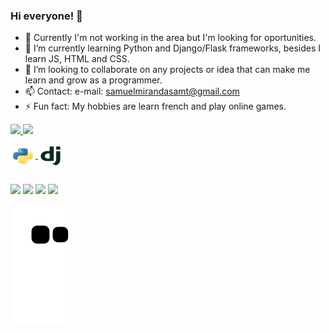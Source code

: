 ### Hi everyone! 👋

- 🔭 Currently I'm not working in the area but I'm looking for oportunities.
- 🌱 I’m currently learning Python and Django/Flask frameworks, besides I learn JS, HTML and CSS.
- 👯 I’m looking to collaborate on any projects or idea that can make me learn and grow as a programmer.
- 📫 Contact: e-mail: samuelmirandasamt@gmail.com
- ⚡ Fun fact: My hobbies are learn french and play online games.

<div>
  <a href="https://github.com/SamuelAMT">
  <img height="180em" src="https://github-readme-stats.vercel.app/api?username=SamuelAMT&show_icons=true&theme=tokyonight&include_all_commits=true&count_private=true"/>
  <img height="180em" src="https://github-readme-stats.vercel.app/api/top-langs/?username=SamuelAMT&layout=compact&langs_count=16&theme=tokyonight"/>
</div>
  
<div style="display: inline_block"><br>
  <img align="center" alt="Samuel-Python" height="30" width="40" src="https://raw.githubusercontent.com/devicons/devicon/master/icons/python/python-original.svg">
  <img align="center" alt="Samuel-Django" height="30" width="40" src="https://raw.githubusercontent.com/devicons/devicon/master/icons/django/django-plain.svg">
</div>
  
 ##
  
<div>
  <a href="https://www.instagram.com/samuelmirandamg" target="_blank"><img src="https://img.shields.io/badge/Instagram-E4405F?style=for-the-badge&logo=instagram&logoColor=white"></a>
  <a href="https://twitter.com/samthefirst" target="_blank"><img src="https://img.shields.io/badge/Twitter-1DA1F2?style=for-the-badge&logo=twitter&logoColor=white"></a>
  <a href="https://www.twitch.tv/samcria" target="_blank"><img src="https://img.shields.io/badge/Twitch-9146FF?style=for-the-badge&logo=twitch&logoColor=white"></a>
  <a href="https://www.linkedin.com/in/samuel-miranda-software-py/" target="_blank"><img src="https://img.shields.io/badge/LinkedIn-0077B5?style=for-the-badge&logo=linkedin&logoColor=white"></a>
 </div>
  
![Snake animation](https://github.com/SamuelAMT/SamuelAMT/blob/output/github-contribution-grid-snake.svg)
